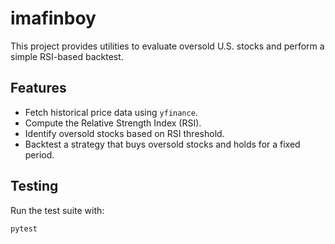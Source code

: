 # imafinboy

This project provides utilities to evaluate oversold U.S. stocks and perform a simple RSI-based backtest.

## Features

- Fetch historical price data using `yfinance`.
- Compute the Relative Strength Index (RSI).
- Identify oversold stocks based on RSI threshold.
- Backtest a strategy that buys oversold stocks and holds for a fixed period.

## Testing

Run the test suite with:

```bash
pytest
```
